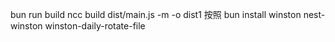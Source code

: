 bun run build
ncc build dist/main.js -m -o dist1
按照 bun install winston nest-winston winston-daily-rotate-file